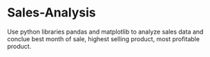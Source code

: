 # Sales-Analysis

Use python libraries pandas and matplotlib to analyze sales data and conclue best month of sale, highest selling product, most profitable product.
